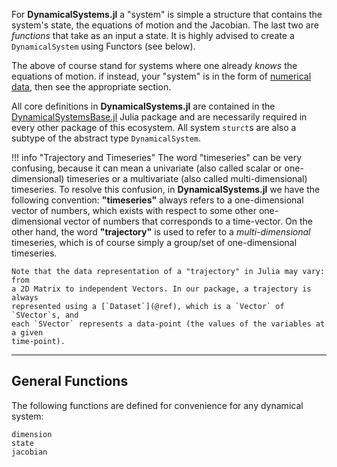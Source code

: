 For **DynamicalSystems.jl** a "system" is simple a structure that contains the system's state, the equations of motion and the Jacobian. The last two are *functions* that take as an input a state. It is highly advised to create a `DynamicalSystem`
using Functors (see below).

The above of course stand for systems where one already *knows* the equations of motion.
if instead, your "system" is in the form of [numerical data](definition/dataset), then see the appropriate section.

All core definitions in **DynamicalSystems.jl** are contained in the [DynamicalSystemsBase.jl](https://github.com/JuliaDynamics/DynamicalSystemsBase.jl) Julia package and are necessarily required in every other package of this ecosystem.
All system `sturct`s are also a subtype of the abstract type `DynamicalSystem`.

!!! info "Trajectory and Timeseries"
    The word "timeseries" can be very confusing, because it can mean a univariate (also called scalar or one-dimensional)
    timeseries or a multivariate (also called multi-dimensional) timeseries. To resolve this confusion, in
    **DynamicalSystems.jl** we have the following convention: **"timeseries"** always
    refers to a one-dimensional vector of numbers, which exists with respect to
    some other one-dimensional vector of numbers that corresponds to a time-vector.
    On the other hand,
    the word **"trajectory"** is used to refer to a *multi-dimensional* timeseries,
    which is of course simply a group/set of one-dimensional timeseries.

    Note that the data representation of a "trajectory" in Julia may vary: from
    a 2D Matrix to independent Vectors. In our package, a trajectory is always
    represented using a [`Dataset`](@ref), which is a `Vector` of `SVector`s, and
    each `SVector` represents a data-point (the values of the variables at a given
    time-point).

---

## General Functions
The following functions are defined for convenience for any dynamical system:
```@docs
dimension
state
jacobian
```
